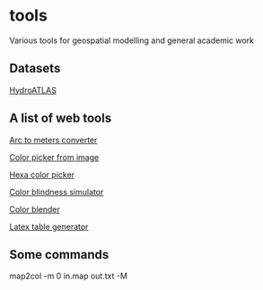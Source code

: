 # tools
 Various tools for geospatial modelling and general academic work

## Datasets

[HydroATLAS](https://www.hydrosheds.org/hydroatlas)

## A list of web tools

[Arc to meters converter](https://www.opendem.info/arc2meters.html)

[Color picker from image](https://imagecolorpicker.com/color-code)

[Hexa color picker](https://htmlcolorcodes.com/color-picker/)

[Color blindness simulator](https://colororacle.org/)

[Color blender](https://meyerweb.com/eric/tools/color-blend/#::1:hex)

[Latex table generator](https://www.tablesgenerator.com/)

## Some commands
map2col -m 0 in.map out.txt -M
